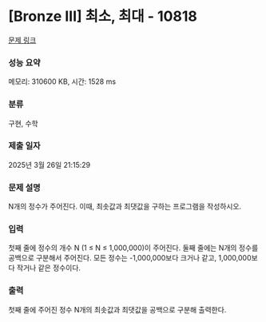 # [Bronze III] 최소, 최대 - 10818 
 
 [문제 링크](https://www.acmicpc.net/problem/10818) 
 
 ### 성능 요약
 
 메모리: 310600 KB, 시간: 1528 ms
 
 ### 분류
 
 구현, 수학
 
 ### 제출 일자
 
 2025년 3월 26일 21:15:29
 
 ### 문제 설명
 
 <p>N개의 정수가 주어진다. 이때, 최솟값과 최댓값을 구하는 프로그램을 작성하시오.</p>
 
 ### 입력 
 
  <p>첫째 줄에 정수의 개수 N (1 ≤ N ≤ 1,000,000)이 주어진다. 둘째 줄에는 N개의 정수를 공백으로 구분해서 주어진다. 모든 정수는 -1,000,000보다 크거나 같고, 1,000,000보다 작거나 같은 정수이다.</p>
 
 ### 출력 
 
  <p>첫째 줄에 주어진 정수 N개의 최솟값과 최댓값을 공백으로 구분해 출력한다.</p>
